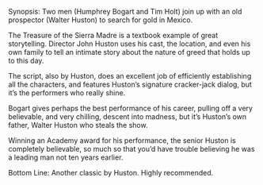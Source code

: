 Synopsis: Two men (Humphrey Bogart and Tim Holt) join up with an old prospector (Walter Huston) to search for gold in Mexico.

The Treasure of the Sierra Madre is a textbook example of great storytelling.  Director John Huston uses his cast, the location, and even his own family to tell an intimate story about the nature of greed that holds up to this day.

The script, also by Huston, does an excellent job of efficiently establishing all the characters, and features Huston’s signature cracker-jack dialog, but it’s the performers who really shine.

Bogart gives perhaps the best performance of his career, pulling off a very believable, and very chilling, descent into madness, but it’s Huston’s own father, Walter Huston who steals the show.

Winning an Academy award for his performance, the senior Huston is completely believable, so much so that you’d have trouble believing he was a leading man not ten years earlier.

Bottom Line: Another classic by Huston.  Highly recommended.